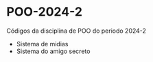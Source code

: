 # POO-2024-2
Códigos da disciplina de POO do periodo 2024-2

- Sistema de midias
- Sistema do amigo secreto